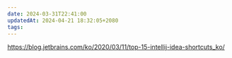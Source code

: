 ```yaml
---
date: 2024-03-31T22:41:00
updatedAt: 2024-04-21 18:32:05+2080
tags: 
---
```

https://blog.jetbrains.com/ko/2020/03/11/top-15-intellij-idea-shortcuts_ko/